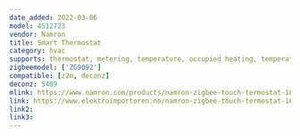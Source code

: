 ```yaml
---
date_added: 2022-03-06
model: 4512723
vendor: Namron
title: Smart Thermostat
category: hvac
supports: thermostat, metering, temperature, occupied heating, temperature calibration
zigbeemodel: ['ZG9092']
compatible: [z2m, deconz]
deconz: 5409
mlink: https://www.namron.com/products/namron-zigbee-touch-termostat-16a-hvit/
link: https://www.elektroimportoren.no/namron-zigbee-touch-termostat-16a-hvit/4512737/Product.html
link2: 
link3: 
---
```

